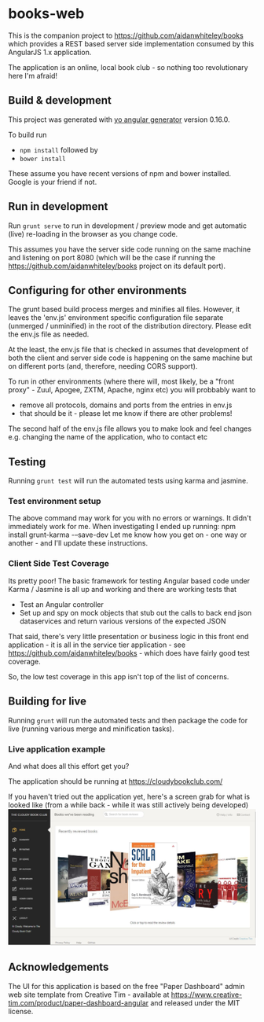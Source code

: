 # books-web

This is the companion project to https://github.com/aidanwhiteley/books which provides a REST based server side 
implementation consumed by this AngularJS 1.x application.

The application is an online, local book club - so nothing too revolutionary here I'm afraid!

## Build & development

This project was generated with [yo angular generator](https://github.com/yeoman/generator-angular)
version 0.16.0.

To build run
* `npm install` followed by
* `bower install`

These assume you have recent versions of npm and bower installed. Google is your friend if not.

## Run in development
Run `grunt serve` to run in development / preview mode and get automatic (live) re-loading in the browser as
you change code.

This assumes you have the server side code running on the same machine and listening on port 8080 (which 
will be the case if running the https://github.com/aidanwhiteley/books project on its default port).

## Configuring for other environments
The grunt based build process merges and minifies all files. However, it leaves the 'env.js' environment specific
configuration file separate (unmerged / unminified) in the root of the distribution directory.
Please edit the env.js file as needed.

At the least, the env.js file that is checked in assumes that development of both the client and server side code is happening 
on the same machine but on different ports (and, therefore, needing CORS support).

To run in other environments (where there will, most likely, be a "front proxy" - Zuul, Apogee, ZXTM, Apache, nginx etc) you will probbably want to
* remove all protocols, domains and ports from the entries in env.js
* that should be it - please let me know if there are other problems!

The second half of the env.js file allows you to make look and feel changes e.g. changing the name of the application, who to contact etc

## Testing
Running `grunt test` will run the automated tests using karma and jasmine.

### Test environment setup
The above command may work for you with no errors or warnings. It didn't immediately work for me. When investigating I ended up running:
npm install grunt-karma -–save-dev
Let me know how you get on - one way or another - and I'll update these instructions.

### Client Side Test Coverage
Its pretty poor! The basic framework for testing Angular based code under Karma / Jasmine is all 
up and working and there are working tests that 
* Test an Angular controller
* Set up and spy on mock objects that stub out the calls to back end json dataservices and return various versions of the expected JSON

That said, there's very little presentation or business logic in this front end application - it is all in the service tier application - see https://github.com/aidanwhiteley/books - which does have fairly good test coverage.

So, the low test coverage in this app isn't top of the list of concerns.

## Building for live
Running `grunt` will run the automated tests and then package the code for live (running various merge and minification tasks).

### Live application example
And what does all this effort get you? 

The application should be running at https://cloudybookclub.com/

If you haven't tried out the application yet, here's a screen grab for what is looked like (from a while back - while it was still actively being developed)
![Screen shot](https://github.com/aidanwhiteley/books-web/blob/master/app/images/cloudy-book-club-screen-grab.jpg "Book review")

## Acknowledgements
The UI for this application is based on the free "Paper Dashboard" admin web site template from Creative Tim - available at https://www.creative-tim.com/product/paper-dashboard-angular
and released under the MIT license.
